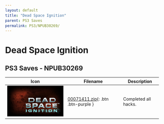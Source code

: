 ```yaml
---
layout: default
title: "Dead Space Ignition"
parent: PS3 Saves
permalink: PS3/NPUB30269/
---
```

# Dead Space Ignition

## PS3 Saves - NPUB30269

| Icon | Filename | Description |
|------|----------|-------------|
| ![Dead Space Ignition](ICON0.PNG) | [00071411.zip](00071411.zip){: .btn .btn-purple } | Completed all hacks. |

